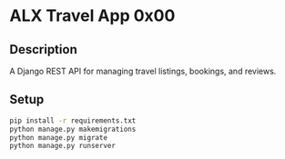 # ALX Travel App 0x00

## Description
A Django REST API for managing travel listings, bookings, and reviews.

## Setup
```bash
pip install -r requirements.txt
python manage.py makemigrations
python manage.py migrate
python manage.py runserver

